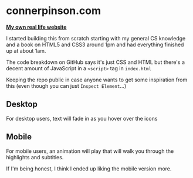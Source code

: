 # connerpinson.com
[**My own real life website**](https://connerpinson.com)

I started building this from scratch starting with my general CS knowledge and a book on HTML5 and CSS3 around 1pm and had everything finished up at about 1am.

The code breakdown on GitHub says it's just CSS and HTML but there's a decent amount of JavaScript in a `<script>` tag in `index.html`

Keeping the repo public in case anyone wants to get some inspiration from this (even though you can just `Inspect Element`...)

## Desktop
For desktop users, text will fade in as you hover over the icons

## Mobile
For mobile users, an animation will play that will walk you through the highlights and subtitles.

If I'm being honest, I think I ended up liking the mobile version more.
